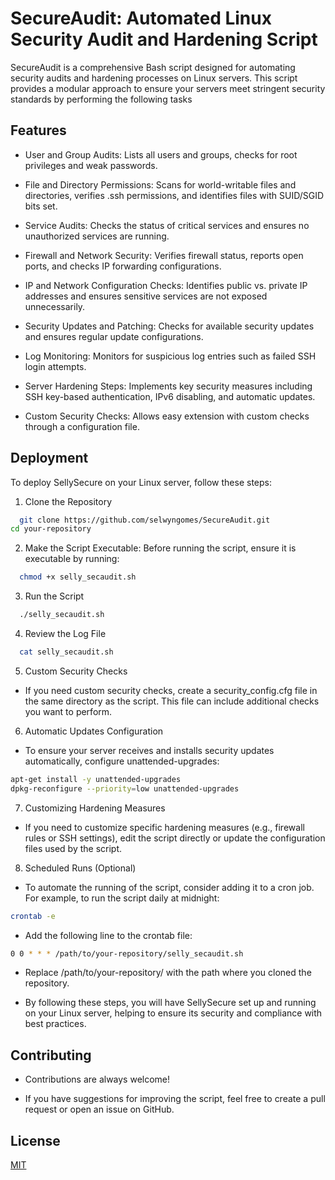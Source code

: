 
# SecureAudit: Automated Linux Security Audit and Hardening Script

SecureAudit is a comprehensive Bash script designed for automating security audits and hardening processes on Linux servers. This script provides a modular approach to ensure your servers meet stringent security standards by performing the following tasks




## Features

- User and Group Audits: Lists all users and groups, checks for root privileges and weak passwords.

- File and Directory Permissions: Scans for world-writable files and directories, verifies .ssh permissions, and identifies files with SUID/SGID bits set.

- Service Audits: Checks the status of critical services and ensures no unauthorized services are running.

- Firewall and Network Security: Verifies firewall status, reports open ports, and checks IP forwarding configurations.

- IP and Network Configuration Checks: Identifies public vs. private IP addresses and ensures sensitive services are not exposed unnecessarily.

- Security Updates and Patching: Checks for available security updates and ensures regular update configurations.

- Log Monitoring: Monitors for suspicious log entries such as failed SSH login attempts.
- Server Hardening Steps: Implements key security measures including SSH key-based authentication, IPv6 disabling, and automatic updates.
- Custom Security Checks: Allows easy extension with custom checks through a configuration file.



## Deployment

To deploy SellySecure on your Linux server, follow these steps:

1. Clone the Repository

```bash
  git clone https://github.com/selwyngomes/SecureAudit.git
cd your-repository
```
2. Make the Script Executable: Before running the script, ensure it is executable by running:

```bash
  chmod +x selly_secaudit.sh
```
3. Run the Script
```bash
  ./selly_secaudit.sh
```
4. Review the Log File
```bash
  cat selly_secaudit.sh
```
5. Custom Security Checks
- If you need custom security checks, create a security_config.cfg file in the same directory as the script. This file can include additional checks you want to perform.
6. Automatic Updates Configuration
- To ensure your server receives and installs security updates automatically, configure unattended-upgrades:
```bash
apt-get install -y unattended-upgrades
dpkg-reconfigure --priority=low unattended-upgrades
```
7. Customizing Hardening Measures
- If you need to customize specific hardening measures (e.g., firewall rules or SSH settings), edit the script directly or update the configuration files used by the script.
8. Scheduled Runs (Optional)
- To automate the running of the script, consider adding it to a cron job. For example, to run the script daily at midnight:
```bash
crontab -e
```
- Add the following line to the crontab file:
```bash
0 0 * * * /path/to/your-repository/selly_secaudit.sh
```
- Replace /path/to/your-repository/ with the path where you cloned the repository.

- By following these steps, you will have SellySecure set up and running on your Linux server, helping to ensure its security and compliance with best practices.




## Contributing

- Contributions are always welcome!

- If you have suggestions for improving the script, feel free to create a pull request or open an issue on GitHub.


## License

[MIT](https://choosealicense.com/licenses/mit/)

